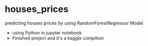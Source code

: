# houses_prices
predicting houses prices by using RandomForestRegressor Model
- using Python in jupyter notebook
- Finished project and it's a kaggle compition
